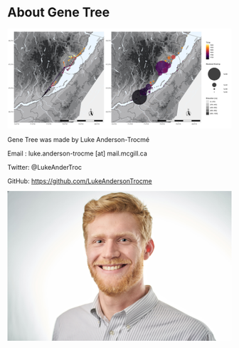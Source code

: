 # About Gene Tree

![intro_image](./images/astro_plot2.jpg)

Gene Tree was made by Luke Anderson-Trocmé

Email : luke.anderson-trocme [at] mail.mcgill.ca

Twitter: @LukeAnderTroc

GitHub: https://github.com/LukeAndersonTrocme

![intro_image](./images/hs.jpg ':size=300')
